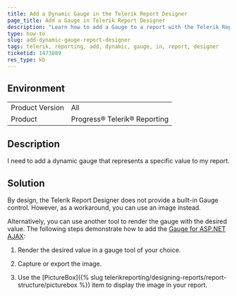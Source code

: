 ```yaml
---
title: Add a Dynamic Gauge in the Telerik Report Designer
page_title: Add a Gauge in Telerik Report Designer
description: "Learn how to add a Gauge to a report with the Telerik Report Designer."
type: how-to
slug: add-dynamic-gauge-report-designer
tags: telerik, reporting, add, dynamic, gauge, in, report, designer
ticketid: 1473889
res_type: kb
---
```


## Environment
<table>
	<tbody>
		<tr>
			<td>Product Version</td>
			<td>All</td>
		</tr>
		<tr>
			<td>Product</td>
			<td>Progress® Telerik® Reporting</td>
		</tr>
	</tbody>
</table>

## Description

I need to add a dynamic gauge that represents a specific value to my report.

## Solution

By design, the Telerik Report Designer does not provide a built-in Gauge control. However, as a workaround, you can use an image instead.

Alternatively, you can use another tool to render the gauge with the desired value. The following steps demonstrate how to add the [Gauge for ASP.NET AJAX](https://demos.telerik.com/aspnet-ajax/gauge/examples/overview/defaultcs.aspx):

1. Render the desired value in a gauge tool of your choice.

1. Capture or export the image.

1. Use the [PictureBox]({% slug telerikreporting/designing-reports/report-structure/picturebox %}) item to display the image in your report.

